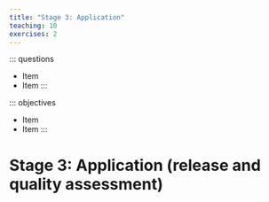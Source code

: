 ```yaml
---
title: "Stage 3: Application"
teaching: 10
exercises: 2
---
```


::: questions
- Item
- Item
:::

::: objectives
- Item
- Item
:::

# Stage 3: Application (release and quality assessment)
